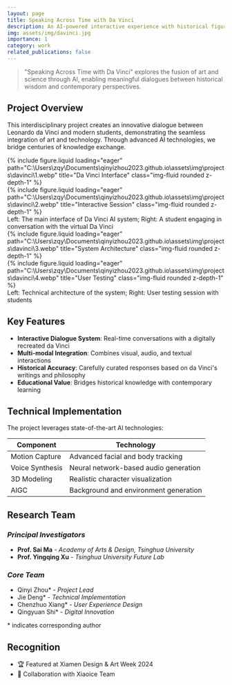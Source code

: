 ```yaml
---
layout: page
title: Speaking Across Time with Da Vinci
description: An AI-powered interactive experience with historical figures
img: assets/img/davinci.jpg
importance: 1
category: work
related_publications: false
---
```


> "Speaking Across Time with Da Vinci" explores the fusion of art and science through AI, enabling meaningful dialogues between historical wisdom and contemporary perspectives.

## Project Overview

This interdisciplinary project creates an innovative dialogue between Leonardo da Vinci and modern students, demonstrating the seamless integration of art and technology. Through advanced AI technologies, we bridge centuries of knowledge exchange.

<div class="row">
    <div class="col-sm-6 mt-3 mt-md-0">
        {% include figure.liquid loading="eager" path="C:\Users\zqy\Documents\qinyizhou2023.github.io\assets\img\projects\davinci\1.webp" title="Da Vinci Interface" class="img-fluid rounded z-depth-1" %}
    </div>
    <div class="col-sm-6 mt-3 mt-md-0">
        {% include figure.liquid loading="eager" path="C:\Users\zqy\Documents\qinyizhou2023.github.io\assets\img\projects\davinci\2.webp" title="Interactive Session" class="img-fluid rounded z-depth-1" %}
    </div>
</div>
<div class="caption">
    Left: The main interface of Da Vinci AI system; Right: A student engaging in conversation with the virtual Da Vinci
</div>

<div class="row">
    <div class="col-sm-6 mt-3 mt-md-0">
        {% include figure.liquid loading="eager" path="C:\Users\zqy\Documents\qinyizhou2023.github.io\assets\img\projects\davinci\3.webp" title="System Architecture" class="img-fluid rounded z-depth-1" %}
    </div>
    <div class="col-sm-6 mt-3 mt-md-0">
        {% include figure.liquid loading="eager" path="C:\Users\zqy\Documents\qinyizhou2023.github.io\assets\img\projects\davinci\4.webp" title="User Testing" class="img-fluid rounded z-depth-1" %}
    </div>
</div>
<div class="caption">
    Left: Technical architecture of the system; Right: User testing session with students
</div>

## Key Features

- **Interactive Dialogue System**: Real-time conversations with a digitally recreated da Vinci
- **Multi-modal Integration**: Combines visual, audio, and textual interactions
- **Historical Accuracy**: Carefully curated responses based on da Vinci's writings and philosophy
- **Educational Value**: Bridges historical knowledge with contemporary learning

## Technical Implementation

The project leverages state-of-the-art AI technologies:

| Component | Technology |
|-----------|------------|
| Motion Capture | Advanced facial and body tracking |
| Voice Synthesis | Neural network-based audio generation |
| 3D Modeling | Realistic character visualization |
| AIGC | Background and environment generation |



## Research Team

### *Principal Investigators*
- **Prof. Sai Ma** - *Academy of Arts & Design, Tsinghua University*
- **Prof. Yingqing Xu** - *Tsinghua University Future Lab*

### *Core Team*
- Qinyi Zhou* - *Project Lead*
- Jie Deng* - *Technical Implementation*
- Chenzhuo Xiang* - *User Experience Design*
- Qingyuan Shi* - *Digital Innovation*

<div class="note">
* indicates corresponding author
</div>

## Recognition
- 🏆 Featured at Xiamen Design & Art Week 2024
- 🤝 Collaboration with Xiaoice Team 